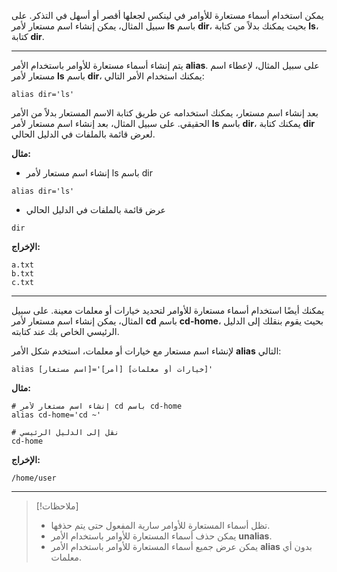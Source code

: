 يمكن استخدام أسماء مستعارة للأوامر في لينكس لجعلها أقصر أو أسهل في التذكر. على سبيل المثال، يمكن إنشاء اسم مستعار لأمر **ls** باسم **dir**، بحيث يمكنك بدلاً من كتابة **ls**، كتابة **dir**.

---

يتم إنشاء أسماء مستعارة للأوامر باستخدام الأمر **alias**. على سبيل المثال، لإعطاء اسم مستعار لأمر **ls** باسم **dir**، يمكنك استخدام الأمر التالي:

```
alias dir='ls'
```

بعد إنشاء اسم مستعار، يمكنك استخدامه عن طريق كتابة الاسم المستعار بدلاً من الأمر الحقيقي. على سبيل المثال، بعد إنشاء اسم مستعار لأمر **ls** باسم **dir**، يمكنك كتابة **dir** لعرض قائمة بالملفات في الدليل الحالي.

**مثال:**


- إنشاء اسم مستعار لأمر ls باسم dir
```
alias dir='ls'
```

- عرض قائمة بالملفات في الدليل الحالي
```
dir
```

**الإخراج:**

```
a.txt
b.txt
c.txt
```

---

يمكنك أيضًا استخدام أسماء مستعارة للأوامر لتحديد خيارات أو معلمات معينة. على سبيل المثال، يمكن إنشاء اسم مستعار لأمر **cd** باسم **cd-home**، بحيث يقوم بنقلك إلى الدليل الرئيسي الخاص بك عند كتابته.

لإنشاء اسم مستعار مع خيارات أو معلمات، استخدم شكل الأمر **alias** التالي:

```
alias [اسم مستعار]='[أمر] [خيارات أو معلمات]'
```

**مثال:**

```
# إنشاء اسم مستعار لأمر cd باسم cd-home
alias cd-home='cd ~'

# نقل إلى الدليل الرئيسي
cd-home
```

**الإخراج:**

```
/home/user
```

---

>[!ملاحظات]
> - تظل أسماء المستعارة للأوامر سارية المفعول حتى يتم حذفها.
> - يمكن حذف أسماء المستعارة للأوامر باستخدام الأمر **unalias**.
> - يمكن عرض جميع أسماء المستعارة للأوامر باستخدام الأمر **alias** بدون أي معلمات.